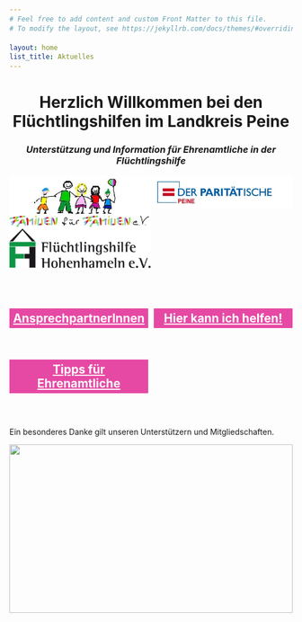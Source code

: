 ```yaml
---
# Feel free to add content and custom Front Matter to this file.
# To modify the layout, see https://jekyllrb.com/docs/themes/#overriding-theme-defaults

layout: home
list_title: Aktuelles
---
```


<h1 style="text-align: center">Herzlich Willkommen bei den Flüchtlingshilfen im Landkreis Peine</h1>
<h3 style="text-align: center; font-style: italic">Unterstützung und Information für Ehrenamtliche in der Flüchtlingshilfe</h3>

<div style="display: grid; grid-template-columns: repeat(auto-fit, minmax(230px, 1fr)); margin-bottom: 3em">
    <img src="assets/images/logo_fff.jpg" alt="Familien für Familien">
    <img src="assets/images/paritaetische-peine.jpg" alt="Paritätische Peine">
    <img src="assets/images/logo-fluechtlingshilfe-hohenhammelln.png" alt="Flüchtlingshilfe Hohenhameln">
</div>

<div style="display: grid; grid-template-columns: repeat(auto-fit, minmax(230px, 1fr)); margin-bottom: 3em; gap: 10px;">
    <h2 style="text-align: center; background-color: #e649a4; padding: 5px;"><a style="color: white;" href="{{ '/ansprechpartner-innen/' | relative_url }}">AnsprechpartnerInnen</a></h2>
    <h2 style="text-align: center; background-color: #e649a4; padding: 5px;"><a style="color: white;" href="{{ '/hier-kann-ich-helfen/' | relative_url }}">Hier kann ich helfen!</a></h2>
    <h2 style="text-align: center; background-color: #e649a4; padding: 5px;"><a style="color: white;" href="{{ '/tipps-f%25C3%25BCr-ehrenamtliche/' | relative_url }}">Tipps für Ehrenamtliche</a></h2>
</div>

<p>Ein besonderes Danke gilt unseren Unterstützern und Mitgliedschaften.</p>

<img src="{{ '/assets/images/kinder.jpg' | relative_url }}" style="height: 300px; width: 100%; object-fit: cover;">